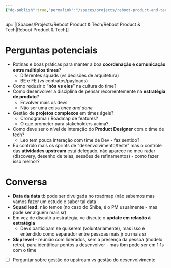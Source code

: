 ```yaml
---
{"dg-publish":true,"permalink":"/spaces/projects/reboot-product-and-tech/bate-papo-com-shiba/","dgHomeLink":false,"dgPassFrontmatter":false}
---
```


up:: [[Spaces/Projects/Reboot Product & Tech/Reboot Product & Tech|Reboot Product & Tech]]
# Perguntas potenciais
- Rotinas e boas práticas para manter a boa **coordenação e comunicação entre múltiplos times**?
	- Diferentes squads (vs decisões de arquitetura)
	- BE e FE (vs contratos/payloads)
- Como reduzir o “**nós vs eles**” na cultura do time?
- Como desenvolver a disciplina de pensar recorrentemente na **estratégia de produto**?
	- Envolver mais os devs
	- Não ser uma coisa *once and done*
- Gestão de **projetos complexos** em times ágeis?
	- Cronograma / Roadmap de features? 
	- O que prometer para stakeholders acima?
- Como deve ser o nível de interação do **Product Designer** com o time de tech?
	- Leo tem pouca interação com time de Dev - faz sentido?
- Eu controlo mais os sprints de "desenvolvimento/teste" mas o controle das **atividades upstream** está delegado, não aparece no meu radar (discovery, desenho de telas, sessões de refinamentos) - como fazer isso melhor?

# Conversa
- **Data da data** tb pode ser divulgada no roadmap (não sabemos mas vamos fazer um estudo e saber tal data
- **Squad lead:** não temos (no caso do Shiba, é o PM usualmente - mas pode ser alguém mais sr)
- Em vez de discutir a estratégia, vc discute o **update em relação à estratégia** 
	- Devs participam se quiserem (voluntariamente), mas isso é entendido como separador entre pessoas mais jr ou mais sr
- **Skip level** - reunião com liderados, sem a presença da pessoa (modelo retro), para identificar pontos a desenvolver - mas tbm pode ser em 1:1s com o time

- [ ] Perguntar sobre gestão do upstream vs gestão do desenvolvimento